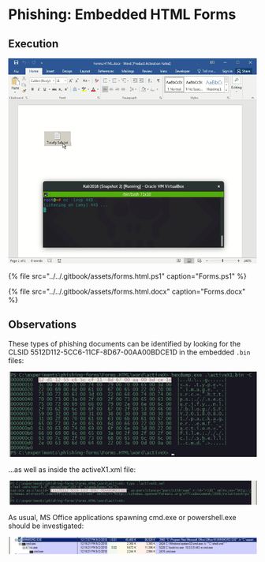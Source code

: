 # Phishing: Embedded HTML Forms

## Execution

![](../../.gitbook/assets/phishing-forms-shell.gif)

{% file src="../../.gitbook/assets/forms.html.ps1" caption="Forms.ps1" %}

{% file src="../../.gitbook/assets/forms.html.docx" caption="Forms.docx" %}

## Observations

These types of phishing documents can be identified by looking for the CLSID 5512D112-5CC6-11CF-8D67-00AA00BDCE1D in the embedded `.bin` files:

![](../../.gitbook/assets/phishing-forms-clsid.png)

...as well as inside the activeX1.xml file:

![](../../.gitbook/assets/phishing-forms-xml.png)

As usual, MS Office applications spawning cmd.exe or powershell.exe should be investigated:

![](../../.gitbook/assets/phishing-forms-ancestry.png)


